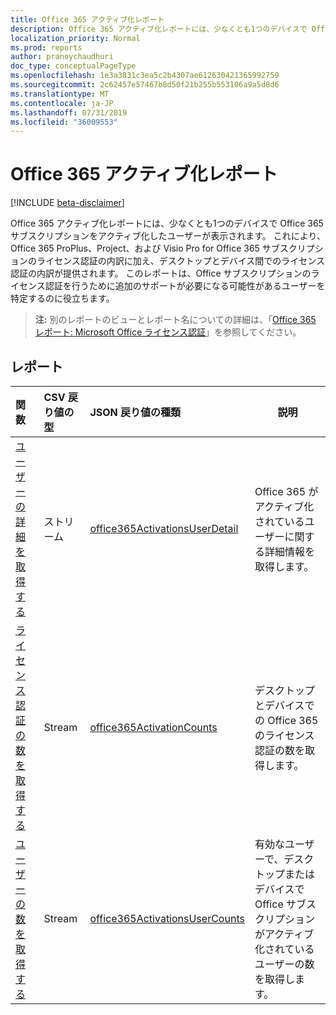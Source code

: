 ```yaml
---
title: Office 365 アクティブ化レポート
description: Office 365 アクティブ化レポートには、少なくとも1つのデバイスで Office 365 サブスクリプションをアクティブ化したユーザーが表示されます。 これにより、Office 365 ProPlus、Project、および Visio Pro for Office 365 サブスクリプションのライセンス認証の内訳に加え、デスクトップとデバイス間でのライセンス認証の内訳が提供されます。 このレポートは、Office サブスクリプションのライセンス認証を行うために追加のサポートが必要になる可能性があるユーザーを特定するのに役立ちます。
localization_priority: Normal
ms.prod: reports
author: pranoychaudhuri
doc_type: conceptualPageType
ms.openlocfilehash: 1e3a3831c3ea5c2b4307ae612630421365992759
ms.sourcegitcommit: 2c62457e57467b8d50f21b255b553106a9a5d8d6
ms.translationtype: MT
ms.contentlocale: ja-JP
ms.lasthandoff: 07/31/2019
ms.locfileid: "36009553"
---
```

# <a name="office-365-activations-reports"></a>Office 365 アクティブ化レポート

[!INCLUDE [beta-disclaimer](../../includes/beta-disclaimer.md)]

Office 365 アクティブ化レポートには、少なくとも1つのデバイスで Office 365 サブスクリプションをアクティブ化したユーザーが表示されます。 これにより、Office 365 ProPlus、Project、および Visio Pro for Office 365 サブスクリプションのライセンス認証の内訳に加え、デスクトップとデバイス間でのライセンス認証の内訳が提供されます。 このレポートは、Office サブスクリプションのライセンス認証を行うために追加のサポートが必要になる可能性があるユーザーを特定するのに役立ちます。

> **注:** 別のレポートのビューとレポート名についての詳細は、「[Office 365 レポート: Microsoft Office ライセンス認証](https://support.office.com/client/Office-activations-87c24ae2-82e0-4d1e-be01-c3bcc3f18c60)」を参照してください。

## <a name="reports"></a>レポート
| 関数                                 | CSV 戻り値の型 | JSON 戻り値の種類                         | 説明                              |
| :--------------------------------------- | :-------------- | :--------------------------------------- | ---------------------------------------- |
| [ユーザーの詳細を取得する](../api/reportroot-getoffice365activationsuserdetail.md) | ストリーム          | [office365ActivationsUserDetail](../resources/office365activationsuserdetail.md) | Office 365 がアクティブ化されているユーザーに関する詳細情報を取得します。 |
| [ライセンス認証の数を取得する](../api/reportroot-getoffice365activationcounts.md) | Stream          | [office365ActivationCounts](../resources/office365activationcounts.md) | デスクトップとデバイスでの Office 365 のライセンス認証の数を取得します。 |
| [ユーザーの数を取得する](../api/reportroot-getoffice365activationsusercounts.md) | Stream          | [office365ActivationsUserCounts](../resources/office365activationsusercounts.md) | 有効なユーザーで、デスクトップまたはデバイスで Office サブスクリプションがアクティブ化されているユーザーの数を取得します。 |
